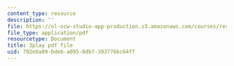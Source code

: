 ```yaml
---
content_type: resource
description: ''
file: https://ol-ocw-studio-app-production.s3.amazonaws.com/courses/res-6-012-introduction-to-probability-spring-2018/792e0a09bdeba0958db7393776bc64ff_PJExYLw0qtc.pdf
file_type: application/pdf
resourcetype: Document
title: 3play pdf file
uid: 792e0a09-bdeb-a095-8db7-393776bc64ff
---
```

